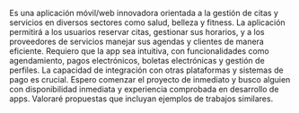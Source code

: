 Es una aplicación móvil/web innovadora orientada a la gestión de citas y servicios en diversos sectores como salud, belleza y fitness. La aplicación permitirá a los usuarios reservar citas, gestionar sus horarios, y a los proveedores de servicios manejar sus agendas y clientes de manera eficiente. Requiero que la app sea intuitiva, con funcionalidades como agendamiento, pagos electrónicos, boletas electrónicas y gestión de perfiles. La capacidad de integración con otras plataformas y sistemas de pago es crucial. Espero comenzar el proyecto de inmediato y busco alguien con disponibilidad inmediata y experiencia comprobada en desarrollo de apps. Valoraré propuestas que incluyan ejemplos de trabajos similares.